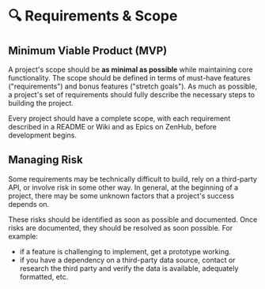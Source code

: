 # 🔍 Requirements & Scope

## Minimum Viable Product (MVP)

A project's scope should be **as minimal as possible** while maintaining core
functionality. The scope should be defined in terms of must-have features
("requirements") and bonus features ("stretch goals"). As much as possible, a
project's set of requirements should fully describe the necessary steps to
building the project.

Every project should have a complete scope, with each requirement described in
a README or Wiki and as Epics on ZenHub, before development begins.

## Managing Risk

Some requirements may be technically difficult to build, rely on a third-party
API, or involve risk in some other way. In general, at the beginning of a
project, there may be some unknown factors that a project's success depends on.

These risks should be identified as soon as possible and documented. Once risks
are documented, they should be resolved as soon possible. For example:

* if a feature is challenging to implement, get a prototype working.
* if you have a dependency on a third-party data source, contact or research the
  third party and verify the data is available, adequately formatted, etc.
